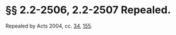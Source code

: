 # §§ 2.2-2506, 2.2-2507 Repealed.

<p>Repealed by Acts 2004, cc. <a href='http://lis.virginia.gov/cgi-bin/legp604.exe?041+ful+CHAP0034'>34</a>, <a href='http://lis.virginia.gov/cgi-bin/legp604.exe?041+ful+CHAP0155'>155</a>.</p>